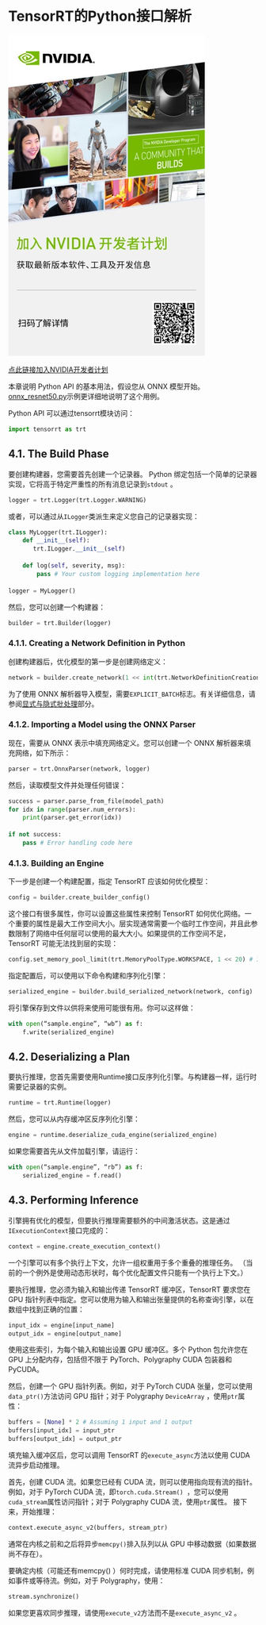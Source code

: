 # TensorRT的Python接口解析

![](rdp.jpg)

[点此链接加入NVIDIA开发者计划](https://developer.nvidia.com/zh-cn/developer-program)

本章说明 Python API 的基本用法，假设您从 ONNX 模型开始。 [onnx_resnet50.py](https://github.com/NVIDIA/TensorRT/blob/main/samples/python/introductory_parser_samples/onnx_resnet50.py)示例更详细地说明了这个用例。

Python API 可以通过tensorrt模块访问：

```Python
import tensorrt as trt
```
## 4.1. The Build Phase

要创建构建器，您需要首先创建一个记录器。 Python 绑定包括一个简单的记录器实现，它将高于特定严重性的所有消息记录到`stdout` 。
```Python
logger = trt.Logger(trt.Logger.WARNING)
```
或者，可以通过从`ILogger`类派生来定义您自己的记录器实现：
```Python
class MyLogger(trt.ILogger):
    def __init__(self):
       trt.ILogger.__init__(self)

    def log(self, severity, msg):
        pass # Your custom logging implementation here

logger = MyLogger()
```
然后，您可以创建一个构建器：

```Python
builder = trt.Builder(logger)
```
### 4.1.1. Creating a Network Definition in Python

创建构建器后，优化模型的第一步是创建网络定义：

```Python
network = builder.create_network(1 << int(trt.NetworkDefinitionCreationFlag.EXPLICIT_BATCH))

```
为了使用 ONNX 解析器导入模型，需要`EXPLICIT_BATCH`标志。有关详细信息，请参阅[显式与隐式批处理](https://docs.nvidia.com/deeplearning/tensorrt/developer-guide/index.html#explicit-implicit-batch)部分。

### 4.1.2. Importing a Model using the ONNX Parser
现在，需要从 ONNX 表示中填充网络定义。您可以创建一个 ONNX 解析器来填充网络，如下所示：

```Python
parser = trt.OnnxParser(network, logger)
```
然后，读取模型文件并处理任何错误：
```Python
success = parser.parse_from_file(model_path)
for idx in range(parser.num_errors):
    print(parser.get_error(idx))

if not success:
    pass # Error handling code here
```
### 4.1.3. Building an Engine
下一步是创建一个构建配置，指定 TensorRT 应该如何优化模型：
```Python
config = builder.create_builder_config()

```
这个接口有很多属性，你可以设置这些属性来控制 TensorRT 如何优化网络。一个重要的属性是最大工作空间大小。层实现通常需要一个临时工作空间，并且此参数限制了网络中任何层可以使用的最大大小。如果提供的工作空间不足，TensorRT 可能无法找到层的实现：
```Python
config.set_memory_pool_limit(trt.MemoryPoolType.WORKSPACE, 1 << 20) # 1 MiB

```
指定配置后，可以使用以下命令构建和序列化引擎：

```Python
serialized_engine = builder.build_serialized_network(network, config)

```
将引擎保存到文件以供将来使用可能很有用。你可以这样做：

```Python
with open(“sample.engine”, “wb”) as f:
    f.write(serialized_engine)
```
## 4.2. Deserializing a Plan

要执行推理，您首先需要使用Runtime接口反序列化引擎。与构建器一样，运行时需要记录器的实例。
```Python
runtime = trt.Runtime(logger)

```
然后，您可以从内存缓冲区反序列化引擎：

```Python
engine = runtime.deserialize_cuda_engine(serialized_engine)

```
如果您需要首先从文件加载引擎，请运行：

```Python
with open(“sample.engine”, “rb”) as f:
    serialized_engine = f.read()
```

## 4.3. Performing Inference
引擎拥有优化的模型，但要执行推理需要额外的中间激活状态。这是通过`IExecutionContext`接口完成的：

```Python
context = engine.create_execution_context()
```

一个引擎可以有多个执行上下文，允许一组权重用于多个重叠的推理任务。 （当前的一个例外是使用动态形状时，每个优化配置文件只能有一个执行上下文。）

要执行推理，您必须为输入和输出传递 TensorRT 缓冲区，TensorRT 要求您在 GPU 指针列表中指定。您可以使用为输入和输出张量提供的名称查询引擎，以在数组中找到正确的位置：

```Python
input_idx = engine[input_name]
output_idx = engine[output_name]
```
使用这些索引，为每个输入和输出设置 GPU 缓冲区。多个 Python 包允许您在 GPU 上分配内存，包括但不限于 PyTorch、Polygraphy CUDA 包装器和 PyCUDA。

然后，创建一个 GPU 指针列表。例如，对于 PyTorch CUDA 张量，您可以使用`data_ptr()`方法访问 GPU 指针；对于 Polygraphy `DeviceArray` ，使用`ptr`属性：
```Python
buffers = [None] * 2 # Assuming 1 input and 1 output
buffers[input_idx] = input_ptr
buffers[output_idx] = output_ptr
```
填充输入缓冲区后，您可以调用 TensorRT 的`execute_async`方法以使用 CUDA 流异步启动推理。

首先，创建 CUDA 流。如果您已经有 CUDA 流，则可以使用指向现有流的指针。例如，对于 PyTorch CUDA 流，即`torch.cuda.Stream() `，您可以使用`cuda_stream`属性访问指针；对于 Polygraphy CUDA 流，使用`ptr`属性。
接下来，开始推理：
```Python
context.execute_async_v2(buffers, stream_ptr)

```
通常在内核之前和之后将异步`memcpy()`排入队列以从 GPU 中移动数据（如果数据尚不存在）。

要确定内核（可能还有memcpy() ）何时完成，请使用标准 CUDA 同步机制，例如事件或等待流。例如，对于 Polygraphy，使用：
```Python
stream.synchronize()

```
如果您更喜欢同步推理，请使用`execute_v2`方法而不是`execute_async_v2` 。

